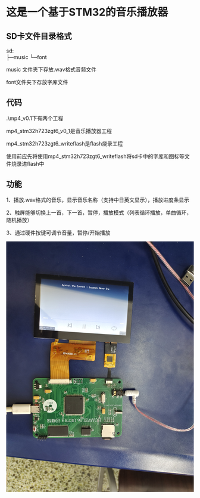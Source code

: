 # 这是一个基于STM32的音乐播放器

## SD卡文件目录格式

sd:\
├─music
└─font

music 文件夹下存放.wav格式音频文件

font文件夹下存放字库文件

## 代码

.\mp4_v0.1下有两个工程

mp4_stm32h723zgt6_v0_1是音乐播放器工程

mp4_stm32h723zgt6_writeflash是flash烧录工程

使用前应先将使用mp4_stm32h723zgt6_writeflash将sd卡中的字库和图标等文件烧录进flash中

## 功能

1、播放.wav格式的音乐，显示音乐名称（支持中日英文显示），播放进度条显示

2、触屏能够切换上一首，下一首，暂停，播放模式（列表循环播放，单曲循环，随机播放）

3、通过硬件按键可调节音量，暂停/开始播放

![system](./system.jpg)



